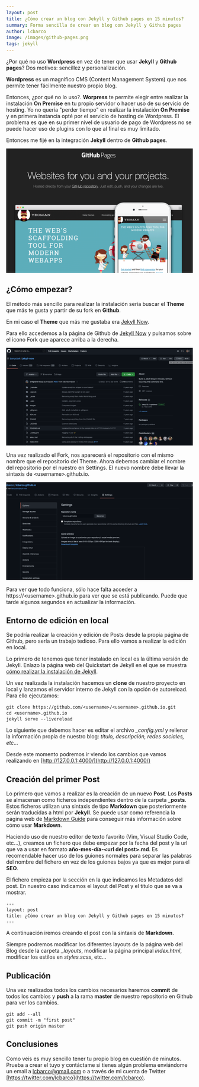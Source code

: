 ```yaml
---
layout: post
title: ¿Cómo crear un blog con Jekyll y Github pages en 15 minutos?
summary: Forma sencilla de crear un blog con Jekyll y Github pages
author: lcbarco
image: /images/github-pages.png
tags: jekyll
---
```


¿Por qué no uso **Wordpress** en vez de tener que usar **Jekyll** y **Github pages**? Dos motivos: sencillez y personalización.

**Wordpress** es un magnífico CMS (Content Management System) que nos permite tener fácilmente nuestro propio blog. 

Entonces, ¿por qué no lo uso?. **Worpress** te permite elegir entre realizar la instalación **On Premise** en tu propio servidor o hacer uso de su servicio de hosting. Yo no quería "perder tiempo" en realizar la instalación **On Premise** y en primera instancia opté por el servicio de hosting de Wordpress. El problema es que en su primer nivel de usuario de pago de Wordpress no se puede hacer uso de plugins con lo que al final es muy limitado.

Entonces me fijé en la integración **Jekyll** dentro de **Github pages**.

![Página home apkpure.com](/images/github-pages.png)
<!--more-->

## ¿Cómo empezar?
El método más sencillo para realizar la instalación sería buscar el **Theme** que más te gusta y partir de su fork en **Github**.

En mi caso el **Theme** que más me gustaba era [Jekyll Now](https://github.com/barryclark/jekyll-now).

Para ello accedemos a la página de Github de [Jekyll Now](https://github.com/barryclark/jekyll-now) y pulsamos sobre el icono Fork que aparece arriba a la derecha.

![Página del Theme al que hacer Fork](/images/fork-github.png)

Una vez realizado el Fork, nos aparecerá el repositorio con el mismo nombre que el repositorio del Theme. Ahora debemos cambiar el nombre del repositorio por el nuestro en Settings. El nuevo nombre debe llevar la sintaxis de \<username\>.github.io.

![Página de Settings de nuestro proyecto](/images/github-settings.png)

Para ver que todo funciona, sólo hace falta acceder a https://\<username\>.github.io para ver que se está publicando. Puede que tarde algunos segundos en actualizar la información.

## Entorno de edición en local
Se podría realizar la creación y edición de Posts desde la propia página de Github, pero sería un trabajo tedioso. Para ello vamos a realizar la edición en local. 

Lo primero de tenemos que tener instalado en local es la última versión de Jekyll. Enlazo la página web del Quickstart de Jekyll en el que se muestra [cómo realizar la instalación de Jekyll](https://jekyllrb.com/docs/). 

Un vez realizada la instalación hacemos un **clone** de nuestro proyecto en local y lanzamos el servidor interno de Jekyll con la opción de autoreload. Para ello ejecutamos:

```
git clone https://github.com/<username>/<username>.github.io.git
cd <username>.github.io
jekyll serve --livereload
```

Lo siguiente que debemos hacer es editar el archivo *_config.yml* y rellenar la información propia de nuestro blog: *título, descripción, redes sociales, etc...*

Desde este momento podremos ir viendo los cambios que vamos realizando en [http://127.0.0.1:4000/](http://127.0.0.1:4000/)

## Creación del primer Post
Lo primero que vamos a realizar es la creación de un nuevo **Post**. Los **Posts** se almacenan como ficheros independientes dentro de la carpeta **_posts**. Estos ficheros utilizan una sintaxis de tipo **Markdown** que posteriormente serán traducidas a html por **Jekyll**. Se puede usar como referencia la página web de [Markdown Guide](https://www.markdownguide.org/cheat-sheet/) para conseguir más información sobre cómo usar **Markdown**.

Haciendo uso de nuestro editor de texto favorito (Vim, Visual Studio Code, etc...), creamos un fichero que debe empezar por la fecha del post y la url que va a usar en formato **año-mes-día-\<url del post>.md**. Es recomendable hacer uso de los guiones normales para separar las palabras del nombre del fichero en vez de los guiones bajos ya que es mejor para el **SEO**.

El fichero empieza por la sección en la que indicamos los Metadatos del post. En nuestro caso indicamos el layout del Post y el título que se va a mostrar.

```
---
layout: post
title: ¿Cómo crear un blog con Jekyll y Github pages en 15 minutos?
---
```

A continuación iremos creando el post con la sintaxis de **Markdown**.

Siempre podremos modificar los diferentes layouts de la página web del Blog desde la carpeta *_layouts*, modificar la página principal *index.html*, modificar los estilos en *styles.scss*, etc...

## Publicación

Una vez realizados todos los cambios necesarios haremos **commit** de todos los cambios y **push** a la rama **master** de nuestro repositorio en Github para ver los cambios.

```
git add --all
git commit -m "first post"
git push origin master
```

## Conclusiones
Como veis es muy sencillo tener tu propio blog en cuestión de minutos. Prueba a crear el tuyo y contáctame si tienes algún problema enviándome un email a [lcbarco@gmail.com](mailto:lcbarco@gmail.com) o a través de mi cuenta de Twitter [https://twitter.com/lcbarco](https://twitter.com/lcbarco).






